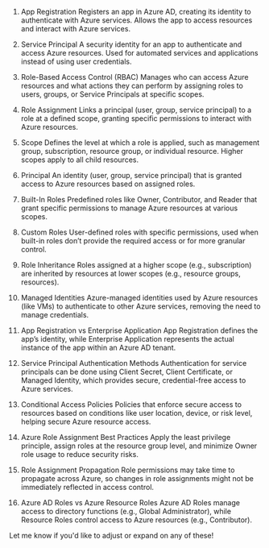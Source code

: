 1. App Registration
Registers an app in Azure AD, creating its identity to authenticate with Azure services. Allows the app to access resources and interact with Azure services.

2. Service Principal
A security identity for an app to authenticate and access Azure resources. Used for automated services and applications instead of using user credentials.

3. Role-Based Access Control (RBAC)
Manages who can access Azure resources and what actions they can perform by assigning roles to users, groups, or Service Principals at specific scopes.

4. Role Assignment
Links a principal (user, group, service principal) to a role at a defined scope, granting specific permissions to interact with Azure resources.

5. Scope
Defines the level at which a role is applied, such as management group, subscription, resource group, or individual resource. Higher scopes apply to all child resources.

6. Principal
An identity (user, group, service principal) that is granted access to Azure resources based on assigned roles.

7. Built-In Roles
Predefined roles like Owner, Contributor, and Reader that grant specific permissions to manage Azure resources at various scopes.

8. Custom Roles
User-defined roles with specific permissions, used when built-in roles don’t provide the required access or for more granular control.

9. Role Inheritance
Roles assigned at a higher scope (e.g., subscription) are inherited by resources at lower scopes (e.g., resource groups, resources).

10. Managed Identities
Azure-managed identities used by Azure resources (like VMs) to authenticate to other Azure services, removing the need to manage credentials.

11. App Registration vs Enterprise Application
App Registration defines the app’s identity, while Enterprise Application represents the actual instance of the app within an Azure AD tenant.

12. Service Principal Authentication Methods
Authentication for service principals can be done using Client Secret, Client Certificate, or Managed Identity, which provides secure, credential-free access to Azure services.

13. Conditional Access Policies
Policies that enforce secure access to resources based on conditions like user location, device, or risk level, helping secure Azure resource access.

14. Azure Role Assignment Best Practices
Apply the least privilege principle, assign roles at the resource group level, and minimize Owner role usage to reduce security risks.

15. Role Assignment Propagation
Role permissions may take time to propagate across Azure, so changes in role assignments might not be immediately reflected in access control.

16. Azure AD Roles vs Azure Resource Roles
Azure AD Roles manage access to directory functions (e.g., Global Administrator), while Resource Roles control access to Azure resources (e.g., Contributor).

Let me know if you'd like to adjust or expand on any of these!
